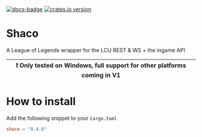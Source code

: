 [![docs-badge][]][docs] [![crates.io version]][crates.io link]

# Shaco

A League of Legends wrapper for the LCU REST & WS + the ingame API

| :exclamation:  Only tested on Windows, full support for other platforms coming in V1   |
|-----------------------------------------|

# How to install
Add the following snippet to your `Cargo.toml`
```toml
shaco = "0.4.0"
```

[docs-badge]: https://img.shields.io/badge/docs-online-5023dd.svg?style=flat-square
[docs]: https://docs.rs/shaco
[crates.io link]: https://crates.io/crates/shaco
[crates.io version]: https://img.shields.io/crates/v/shaco.svg?style=flat-square